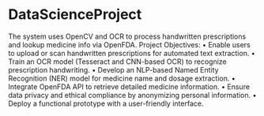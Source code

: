 # DataScienceProject
The system uses OpenCV and OCR to process handwritten prescriptions and lookup medicine info via OpenFDA.
Project Objectives:
•	Enable users to upload or scan handwritten prescriptions for automated text extraction.
•	Train an OCR model (Tesseract and CNN-based OCR) to recognize prescription handwriting.
•	Develop an NLP-based Named Entity Recognition (NER) model for medicine name and dosage extraction.
•	Integrate OpenFDA API to retrieve detailed medicine information.
•	Ensure data privacy and ethical compliance by anonymizing personal information.
•	Deploy a functional prototype with a user-friendly interface.
